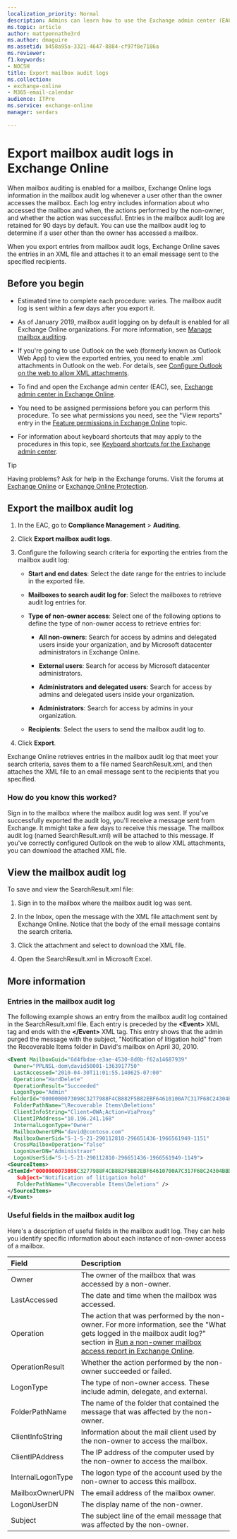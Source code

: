 ```yaml
---
localization_priority: Normal
description: Admins can learn how to use the Exchange admin center (EAC) to export mailbox audit logs in Exchange Online.
ms.topic: article
author: mattpennathe3rd
ms.author: dmaguire
ms.assetid: b458a95a-3321-4647-8884-cf97f8e7186a
ms.reviewer: 
f1.keywords:
- NOCSH
title: Export mailbox audit logs
ms.collection: 
- exchange-online
- M365-email-calendar
audience: ITPro
ms.service: exchange-online
manager: serdars

---
```


# Export mailbox audit logs in Exchange Online

When mailbox auditing is enabled for a mailbox, Exchange Online logs information in the mailbox audit log whenever a user other than the owner accesses the mailbox. Each log entry includes information about who accessed the mailbox and when, the actions performed by the non-owner, and whether the action was successful. Entries in the mailbox audit log are retained for 90 days by default. You can use the mailbox audit log to determine if a user other than the owner has accessed a mailbox.

When you export entries from mailbox audit logs, Exchange Online saves the entries in an XML file and attaches it to an email message sent to the specified recipients.

## Before you begin

- Estimated time to complete each procedure: varies. The mailbox audit log is sent within a few days after you export it.

- As of January 2019, mailbox audit logging on by default is enabled for all Exchange Online organizations. For more information, see [Manage mailbox auditing](https://docs.microsoft.com/office365/securitycompliance/enable-mailbox-auditing).

- If you're going to use Outlook on the web (formerly known as Outlook Web App) to view the exported entries, you need to enable .xml attachments in Outlook on the web. For details, see [Configure Outlook on the web to allow XML attachments](exchange-auditing-reports.md#configure-outlook-on-the-web-to-allow-xml-attachments).

- To find and open the Exchange admin center (EAC), see, [Exchange admin center in Exchange Online](../../exchange-admin-center.md).

- You need to be assigned permissions before you can perform this procedure. To see what permissions you need, see the "View reports" entry in the [Feature permissions in Exchange Online](../../permissions-exo/feature-permissions.md) topic.

- For information about keyboard shortcuts that may apply to the procedures in this topic, see [Keyboard shortcuts for the Exchange admin center](../../accessibility/keyboard-shortcuts-in-admin-center.md).

> [!TIP]
> Having problems? Ask for help in the Exchange forums. Visit the forums at [Exchange Online](https://go.microsoft.com/fwlink/p/?linkId=267542) or [Exchange Online Protection](https://go.microsoft.com/fwlink/p/?linkId=285351).

## Export the mailbox audit log

1. In the EAC, go to **Compliance Management** \> **Auditing**.

2. Click **Export mailbox audit logs**.

3. Configure the following search criteria for exporting the entries from the mailbox audit log:

   - **Start and end dates**: Select the date range for the entries to include in the exported file.

   - **Mailboxes to search audit log for**: Select the mailboxes to retrieve audit log entries for.

   - **Type of non-owner access**: Select one of the following options to define the type of non-owner access to retrieve entries for:

     - **All non-owners**: Search for access by admins and delegated users inside your organization, and by Microsoft datacenter administrators in Exchange Online.

     - **External users**: Search for access by Microsoft datacenter administrators.

     - **Administrators and delegated users**: Search for access by admins and delegated users inside your organization.

     - **Administrators**: Search for access by admins in your organization.

   - **Recipients**: Select the users to send the mailbox audit log to.

4. Click **Export**.

Exchange Online retrieves entries in the mailbox audit log that meet your search criteria, saves them to a file named SearchResult.xml, and then attaches the XML file to an email message sent to the recipients that you specified.

### How do you know this worked?

Sign in to the mailbox where the mailbox audit log was sent. If you've successfully exported the audit log, you'll receive a message sent from Exchange. It mmight take a few days to receive this message. The mailbox audit log (named SearchResult.xml) will be attached to this message. If you've correctly configured Outlook on the web to allow XML attachments, you can download the attached XML file.

## View the mailbox audit log

To save and view the SearchResult.xml file:

1. Sign in to the mailbox where the mailbox audit log was sent.

2. In the Inbox, open the message with the XML file attachment sent by Exchange Online. Notice that the body of the email message contains the search criteria.

3. Click the attachment and select to download the XML file.

4. Open the SearchResult.xml in Microsoft Excel.

## More information

### Entries in the mailbox audit log

The following example shows an entry from the mailbox audit log contained in the SearchResult.xml file. Each entry is preceded by the **\<Event\>** XML tag and ends with the **\</Event\>** XML tag. This entry shows that the admin purged the message with the subject, "Notification of litigation hold" from the Recoverable Items folder in David's mailbox on April 30, 2010.

```XML
<Event MailboxGuid="6d4fbdae-e3ae-4530-8d0b-f62a14687939"
  Owner="PPLNSL-dom\david50001-1363917750"
  LastAccessed="2010-04-30T11:01:55.140625-07:00"
  Operation="HardDelete"
  OperationResult="Succeeded"
  LogonType="Admin"
 FolderId="0000000073098C3277988F4CB882F5B82EBF64610100A7C317F68C24304BBD18ABE1F185E79B00000026BD4F0000"
  FolderPathName="\Recoverable Items\Deletions"
  ClientInfoString="Client=OWA;Action=ViaProxy"
  ClientIPAddress="10.196.241.168"
  InternalLogonType="Owner"
  MailboxOwnerUPN="david@contoso.com"
  MailboxOwnerSid="S-1-5-21-290112810-296651436-1966561949-1151"
  CrossMailboxOperation="false"
  LogonUserDN="Administraor"
  LogonUserSid="S-1-5-21-290112810-296651436-1966561949-1149">
<SourceItems>
<ItemId="0000000073098C3277988F4CB882F5B82EBF64610700A7C317F68C24304BBD18ABE1F185E79B00000026BD4F0000A7C317F68C24304BBD18ABE1F185E79B00000026BD540"
   Subject="Notification of litigation hold"
   FolderPathName="\Recoverable Items\Deletions" />
</SourceItems>
</Event>
```

### Useful fields in the mailbox audit log

Here's a description of useful fields in the mailbox audit log. They can help you identify specific information about each instance of non-owner access of a mailbox.

|**Field**|**Description**|
|:-----|:-----|
|Owner|The owner of the mailbox that was accessed by a non-owner.|
|LastAccessed|The date and time when the mailbox was accessed.|
|Operation|The action that was performed by the non-owner. For more information, see the "What gets logged in the mailbox audit log?" section in [Run a non-owner mailbox access report in Exchange Online](non-owner-mailbox-access-report.md).|
|OperationResult|Whether the action performed by the non-owner succeeded or failed.|
|LogonType|The type of non-owner access. These include admin, delegate, and external.|
|FolderPathName|The name of the folder that contained the message that was affected by the non-owner.|
|ClientInfoString|Information about the mail client used by the non-owner to access the mailbox.|
|ClientIPAddress|The IP address of the computer used by the non-owner to access the mailbox.|
|InternalLogonType|The logon type of the account used by the non-owner to access this mailbox.|
|MailboxOwnerUPN|The email address of the mailbox owner.|
|LogonUserDN|The display name of the non-owner.|
|Subject|The subject line of the email message that was affected by the non-owner.|
